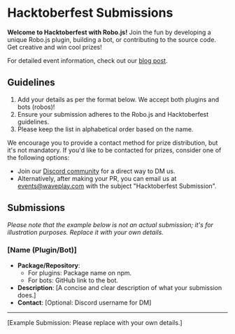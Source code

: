 # Hacktoberfest Submissions

**Welcome to Hacktoberfest with Robo.js!** Join the fun by developing a unique Robo.js plugin, building a bot, or contributing to the source code. Get creative and win cool prizes!

For detailed event information, check out our [blog post](https://blog.waveplay.com/hacktoberfest-with-robo-js-build-bots-or-plugins-win-cool-prizes/).

## Guidelines

1. Add your details as per the format below. We accept both plugins and bots (robos)!
2. Ensure your submission adheres to the Robo.js and Hacktoberfest guidelines.
3. Please keep the list in alphabetical order based on the name.

We encourage you to provide a contact method for prize distribution, but it's not mandatory. If you'd like to be contacted for prizes, consider one of the following options:

- Join our [Discord community](https://roboplay.dev/discord) for a direct way to DM us.
- Alternatively, after making your PR, you can email us at [events@waveplay.com](mailto:events@waveplay.com) with the subject "Hacktoberfest Submission".

## Submissions

*Please note that the example below is not an actual submission; it's for illustration purposes. Replace it with your own details.*

### [Name (Plugin/Bot)]

- **Package/Repository**:
  - For plugins: Package name on npm.
  - For bots: GitHub link to the bot.
- **Description**: [A concise and clear description of what your submission does.]
- **Contact**: [Optional: Discord username for DM]

---

[Example Submission: Please replace with your own details.]

